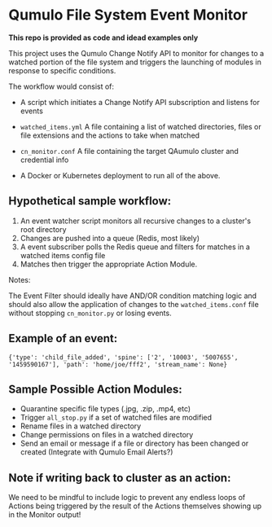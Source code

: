 # Qumulo File System Event Monitor

**This repo is provided as code and idead examples only**

This project uses the Qumulo Change Notify API to monitor for changes to a watched portion of the file system and triggers the launching of modules in response to specific conditions.

The workflow would consist of:

- A script which initiates a Change Notify API subscription and listens for events

- `watched_items.yml`  A file containing a list of watched directories, files or file extensions and the actions to take when matched

- `cn_monitor.conf` A file containing the target QAumulo cluster and credential info

- A Docker or Kubernetes deployment to run all of the above.

## Hypothetical sample workflow:

1. An event watcher script monitors all recursive changes to a cluster's root directory
2. Changes are pushed into a queue (Redis, most likely)
3. A event subscriber polls the Redis queue and filters for matches in a watched items config file
4. Matches then trigger the appropriate Action Module.

Notes:

The Event Filter should ideally have AND/OR condition matching logic and should also allow the application of changes to the `watched_items.conf` file without stopping `cn_monitor.py` or losing events.

## Example of an event:

`{'type': 'child_file_added', 'spine': ['2', '10003', '5007655', '1459590167'], 'path': 'home/joe/fff2', 'stream_name': None}`

## Sample Possible Action Modules:

- Quarantine specific file types (.jpg, .zip, .mp4, etc)
- Trigger `all_stop.py` if a set of watched files are modified
- Rename files in a watched directory
- Change permissions on files in a watched directory
- Send an email or message if a file or directory has been changed or created (Integrate with Qumulo Email Alerts?)

## Note if writing back to cluster as an action:

We need to be mindful to include logic to prevent any endless loops of Actions being triggered by the result of the Actions themselves showing up in the Monitor output!
